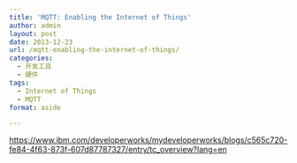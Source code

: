 ```yaml
---
title: 'MQTT: Enabling the Internet of Things'
author: admin
layout: post
date: 2013-12-23
url: /mqtt-enabling-the-internet-of-things/
categories:
  - 开发工具
  - 硬件
tags:
  - Internet of Things
  - MQTT
format: aside

---
```

<https://www.ibm.com/developerworks/mydeveloperworks/blogs/c565c720-fe84-4f63-873f-607d87787327/entry/tc_overview?lang=en>